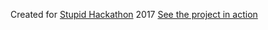 Created for [Stupid Hackathon](https://stupidhackathon.com/) 2017
[See the project in action](https://vimeo.com/207031946?embedded=true&source=vimeo_logo&owner=20652115)
